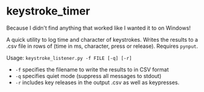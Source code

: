 # keystroke_timer
Because I didn't find anything that worked like I wanted it to on Windows!

A quick utility to log time and character of keystrokes. Writes the results to a .csv file in rows of (time in ms, character, press or release). Requires ```pynput```.

Usage: ```keystroke_listener.py -f FILE [-q] [-r]```
* ```-f``` specifies the filename to write the results to in CSV format
* ```-q``` specifies quiet mode (suppress all messages to stdout)
* ```-r``` includes key releases in the output .csv as well as keypresses.





